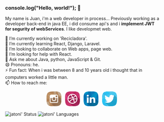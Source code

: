 ### console.log("Hello, world!"); 👋

My name is Juan, i'm a web developer in process...
Previously working as a developer back-end in java EE, i did consume api's and i **implement JWT for segurity of webServices**.
I like developmet web.

   🔭 I’m currently working on 'Recicladora'.  
   🌱 I’m currently learning React, Django, Laravel.  
   👯 I’m looking to collaborate on Web apps, page web.  
   🤔 I’m looking for help with React.  
   💬 Ask me about Java, python, JavaScript & Git.  
   😄 Pronouns: he.  
   ⚡ Fun fact: When i was between 8 and 10 years old i thought that in computers worked a little man.  
   📫 How to reach me: 
<p align='center'>
  <a href="https://www.instagram.com/showmethecode256/"><img src="icons/274786_instagram_social network_photos_icon.png"></a>&nbsp;&nbsp;
  <a href="http://jatoni.github.io/"><img src="icons/274789_portfolio_dribbble_social network_icon.png"></a>&nbsp;&nbsp;
  <a href="https://www.linkedin.com/in/juan-antonio-9a36861a8/"><img src="icons/274785_hr_recruitment_social network_linkedin_icon.png"></a>&nbsp;&nbsp;
  <a href="https://twitter.com/JuanAnt85626480"><img src="icons/274779_twitter_social network_icon.png"></a>&nbsp;&nbsp;
</p>
</p>
 

![jatoni' Status](https://github-readme-stats.vercel.app/api?username=jatoni&show_icons=true&theme=noctis_minimus)
![jatoni' Languages](https://github-readme-stats.vercel.app/api/top-langs/?username=jatoni&layout=compact)
